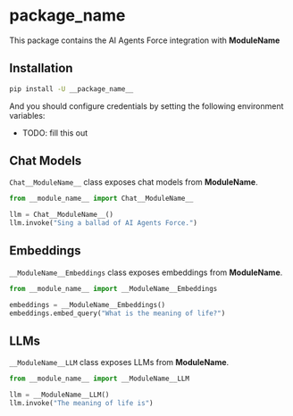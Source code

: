 # __package_name__

This package contains the AI Agents Force integration with __ModuleName__

## Installation

```bash
pip install -U __package_name__
```

And you should configure credentials by setting the following environment variables:

* TODO: fill this out

## Chat Models

`Chat__ModuleName__` class exposes chat models from __ModuleName__.

```python
from __module_name__ import Chat__ModuleName__

llm = Chat__ModuleName__()
llm.invoke("Sing a ballad of AI Agents Force.")
```

## Embeddings

`__ModuleName__Embeddings` class exposes embeddings from __ModuleName__.

```python
from __module_name__ import __ModuleName__Embeddings

embeddings = __ModuleName__Embeddings()
embeddings.embed_query("What is the meaning of life?")
```

## LLMs
`__ModuleName__LLM` class exposes LLMs from __ModuleName__.

```python
from __module_name__ import __ModuleName__LLM

llm = __ModuleName__LLM()
llm.invoke("The meaning of life is")
```
